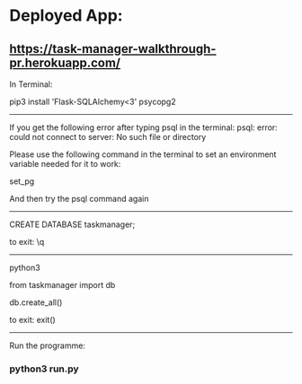 # Deployed App:

## https://task-manager-walkthrough-pr.herokuapp.com/

In Terminal:

pip3 install 'Flask-SQLAlchemy<3' psycopg2

----------

If you get the following error after typing psql in the terminal:
psql: error: could not connect to server: No such file or directory

Please use the following command in the terminal to set an environment variable needed for it to work:

set_pg

And then try the psql command again


----------

CREATE DATABASE taskmanager;

to exit:  \q

----------

python3

from taskmanager import db

db.create_all()

to exit:  exit()

----------

Run the programme:

### python3 run.py
